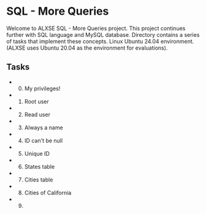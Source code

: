 # SQL - More Queries

Welcome to ALXSE SQL - More Queries project. This project continues further with SQL language and MySQL database. Directory contains a series of tasks that implement these concepts. Linux Ubuntu 24.04 environment. (ALXSE uses Ubuntu 20.04 as the environment for evaluations).


## Tasks

- 0. My privileges!
- 1. Root user
- 2. Read user
- 3. Always a name
- 4. ID can't be null
- 5. Unique ID
- 6. States table
- 7. Cities table
- 8. Cities of California
- 9. 
